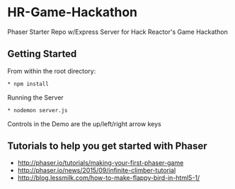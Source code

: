# HR-Game-Hackathon
Phaser Starter Repo w/Express Server for Hack Reactor's Game Hackathon

## Getting Started

From within the root directory:
```sh
* npm install
```
Running the Server
```sh
* nodemon server.js
```
Controls in the Demo are the up/left/right arrow keys

## Tutorials to help you get started with Phaser
* http://phaser.io/tutorials/making-your-first-phaser-game
* http://phaser.io/news/2015/09/infinite-climber-tutorial
* http://blog.lessmilk.com/how-to-make-flappy-bird-in-html5-1/
